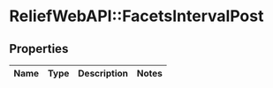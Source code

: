 # ReliefWebAPI::FacetsIntervalPost

## Properties
Name | Type | Description | Notes
------------ | ------------- | ------------- | -------------


